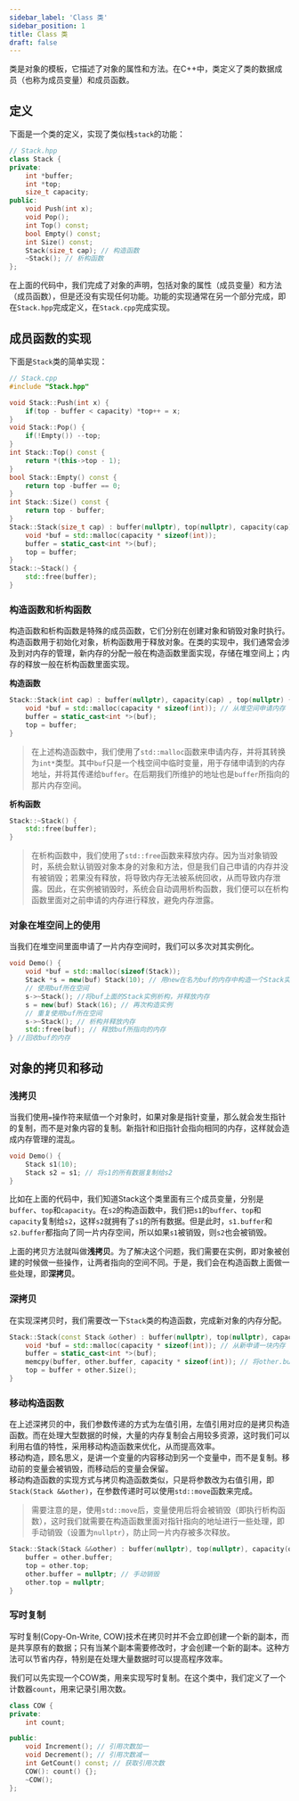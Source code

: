 ```yaml
---
sidebar_label: 'Class 类'
sidebar_position: 1
title: Class 类
draft: false
---
```


类是对象的模板，它描述了对象的属性和方法。在C++中，类定义了类的数据成员（也称为成员变量）和成员函数。

## 定义
下面是一个类的定义，实现了类似栈`stack`的功能：
```cpp
// Stack.hpp
class Stack {
private:
    int *buffer;
    int *top;
    size_t capacity;
public:
    void Push(int x);
    void Pop();
    int Top() const;
    bool Empty() const;
    int Size() const;
    Stack(size_t cap); // 构造函数
    ~Stack(); // 析构函数
};
```
在上面的代码中，我们完成了对象的声明，包括对象的属性（成员变量）和方法（成员函数），但是还没有实现任何功能。功能的实现通常在另一个部分完成，即在`Stack.hpp`完成定义，在`Stack.cpp`完成实现。

## 成员函数的实现
下面是`Stack`类的简单实现：
```cpp
// Stack.cpp
#include "Stack.hpp"

void Stack::Push(int x) {
    if(top - buffer < capacity) *top++ = x;
}
void Stack::Pop() {
    if(!Empty()) --top;
}
int Stack::Top() const {
    return *(this->top - 1);
}
bool Stack::Empty() const {
    return top -buffer == 0;
}
int Stack::Size() const {
    return top - buffer;
}
Stack::Stack(size_t cap) : buffer(nullptr), top(nullptr), capacity(cap) {
    void *buf = std::malloc(capacity * sizeof(int));
    buffer = static_cast<int *>(buf);
    top = buffer;
}
Stack::~Stack() {
    std::free(buffer);
}
```

### 构造函数和析构函数
构造函数和析构函数是特殊的成员函数，它们分别在创建对象和销毁对象时执行。构造函数用于初始化对象，析构函数用于释放对象。在类的实现中，我们通常会涉及到对内存的管理，新内存的分配一般在构造函数里面实现，存储在堆空间上；内存的释放一般在析构函数里面实现。

**构造函数**
```cpp
Stack::Stack(int cap) : buffer(nullptr), capacity(cap) , top(nullptr) {
    void *buf = std::malloc(capacity * sizeof(int)); // 从堆空间申请内存
    buffer = static_cast<int *>(buf);
    top = buffer;
}
```
> 在上述构造函数中，我们使用了`std::malloc`函数来申请内存，并将其转换为`int*`类型。其中`buf`只是一个栈空间中临时变量，用于存储申请到的内存地址，并将其传递给`buffer`。在后期我们所维护的地址也是`buffer`所指向的那片内存空间。

**析构函数**
```cpp
Stack::~Stack() {
    std::free(buffer);
}
```
> 在析构函数中，我们使用了`std::free`函数来释放内存。因为当对象销毁时，系统会默认销毁对象本身的对象和方法，但是我们自己申请的内存并没有被销毁；若果没有释放，将导致内存无法被系统回收，从而导致内存泄露。因此，在实例被销毁时，系统会自动调用析构函数，我们便可以在析构函数里面对之前申请的内存进行释放，避免内存泄露。

### 对象在堆空间上的使用
当我们在堆空间里面申请了一片内存空间时，我们可以多次对其实例化。
```cpp
void Demo() {
    void *buf = std::malloc(sizeof(Stack));
    Stack *s = new(buf) Stack(10); // 用new在名为buf的内存中构造一个Stack实例，并调用构造函数
    // 使用buf所在空间
    s->~Stack(); //将buf上面的Stack实例析构，并释放内存
    s = new(buf) Stack(16); // 再次构造实例
    // 重复使用buf所在空间
    s->~Stack(); // 析构并释放内存
    std::free(buf); // 释放buf所指向的内存
} //回收buf的内存
```

## 对象的拷贝和移动

### 浅拷贝
当我们使用`=`操作符来赋值一个对象时，如果对象是指针变量，那么就会发生指针的复制，而不是对象内容的复制。新指针和旧指针会指向相同的内存，这样就会造成内存管理的混乱。
```cpp
void Demo() {
    Stack s1(10);
    Stack s2 = s1; // 将s1的所有数据复制给s2
}
```
比如在上面的代码中，我们知道Stack这个类里面有三个成员变量，分别是`buffer`、`top`和`capacity`。在`s2`的构造函数中，我们把`s1`的`buffer`、`top`和`capacity`复制给`s2`，这样`s2`就拥有了`s1`的所有数据。但是此时，`s1.buffer`和`s2.buffer`都指向了同一片内存空间，所以如果`s1`被销毁，则`s2`也会被销毁。

上面的拷贝方法就叫做**浅拷贝**。为了解决这个问题，我们需要在实例，即对象被创建的时候做一些操作，让两者指向的空间不同。于是，我们会在构造函数上面做一些处理，即**深拷贝**。

### 深拷贝
在实现深拷贝时，我们需要改一下`Stack`类的构造函数，完成新对象的内存分配。
```cpp
Stack::Stack(const Stack &other) : buffer(nullptr), top(nullptr), capacity(other.capacity) {
    void *buf = std::malloc(capacity * sizeof(int)); // 从新申请一块内存
    buffer = static_cast<int *>(buf);
    memcpy(buffer, other.buffer, capacity * sizeof(int)); // 将other.buffer的内容复制到buffer
    top = buffer + other.Size();
}
```

### 移动构造函数
在上述深拷贝的中，我们参数传递的方式为左值引用，左值引用对应的是拷贝构造函数。而在处理大型数据的时候，大量的内存复制会占用较多资源，这时我们可以利用右值的特性，采用移动构造函数来优化，从而提高效率。  
移动构造，顾名思义，是讲一个变量的内容移动到另一个变量中，而不是复制。移动前的变量会被销毁，而移动后的变量会保留。  
移动构造函数的实现方式与拷贝构造函数类似，只是将参数改为右值引用，即`Stack(Stack &&other)`，在参数传递时可以使用`std::move`函数来完成。
> 需要注意的是，使用`std::move`后，变量使用后将会被销毁（即执行析构函数），这时我们就需要在构造函数里面对指针指向的地址进行一些处理，即手动销毁（设置为`nullptr`），防止同一片内存被多次释放。
```cpp
Stack::Stack(Stack &&other) : buffer(nullptr), top(nullptr), capacity(other.capacity) {
    buffer = other.buffer;
    top = other.top;
    other.buffer = nullptr; // 手动销毁
    other.top = nullptr;
}
```

### 写时复制
写时复制(Copy-On-Write, COW)技术在拷贝时并不会立即创建一个新的副本，而是共享原有的数据；只有当某个副本需要修改时，才会创建一个新的副本。这种方法可以节省内存，特别是在处理大量数据时可以提高程序效率。

我们可以先实现一个COW类，用来实现写时复制。在这个类中，我们定义了一个计数器`count`，用来记录引用次数。

```cpp
class COW {
private:
    int count;

public:
    void Increment(); // 引用次数加一
    void Decrement(); // 引用次数减一
    int GetCount() const; // 获取引用次数
    COW(): count() {};
    ~COW();
};
```